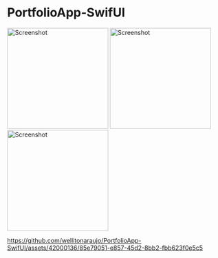 # PortfolioApp-SwifUI

<div>
    <img width="235" alt="Screenshot" src="https://github.com/wellitonaraujo/PortfolioApp-SwifUI/assets/42000136/c23645d3-9af8-4bf5-a849-cdc84deef22d">
    <img width="235" alt="Screenshot" src="https://github.com/wellitonaraujo/PortfolioApp-SwifUI/assets/42000136/b60445de-4be1-4747-bc46-db87444b8ae7">
     <img width="235" alt="Screenshot" src="https://github.com/wellitonaraujo/PortfolioApp-SwifUI/assets/42000136/de48c09c-fc25-4bbc-88f2-a845d26522ea">
    
https://github.com/wellitonaraujo/PortfolioApp-SwifUI/assets/42000136/85e79051-e857-45d2-8bb2-fbb623f0e5c5
</div>

